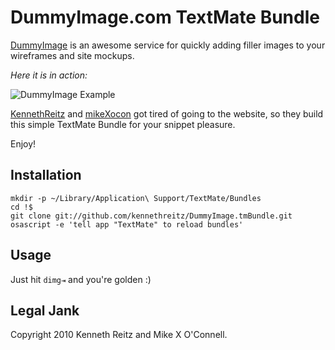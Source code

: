 DummyImage.com TextMate Bundle
==============================

[DummyImage](http://dummyimage.com) is an awesome service for quickly adding filler images to your wireframes and site mockups.   

*Here it is in action:*   

![DummyImage Example](http://dummyimage.com/325x80/4E4E4E/fff)


[KennethReitz](http://github.com/kennethreitz) and [mikeXocon](http://github.com/mikexocon) got tired of going to the website, so they build this simple TextMate Bundle for your snippet pleasure.

Enjoy!

Installation
------------

	mkdir -p ~/Library/Application\ Support/TextMate/Bundles
	cd !$
	git clone git://github.com/kennethreitz/DummyImage.tmBundle.git
	osascript -e 'tell app "TextMate" to reload bundles'


Usage
-----

Just hit `dimg⇥` and you're golden :)

Legal Jank
----------
Copyright 2010 Kenneth Reitz and Mike X O'Connell.
